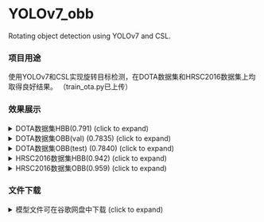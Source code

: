 # YOLOv7_obb
Rotating object detection using YOLOv7 and CSL.


### 项目用途
使用YOLOv7和CSL实现旋转目标检测，在DOTA数据集和HRSC2016数据集上均取得良好结果。
（train_ota.py已上传）

### 效果展示
<details>
  <summary>DOTA数据集HBB(0.791) (click to expand)</summary>

<p align="left"><img width="800" src="https://github.com/SSTato/YOLOv7_obb/blob/master/dataset/dataset_demo/results1.png"></p>
<p align="left"><img width="800" src="https://github.com/SSTato/YOLOv7_obb/blob/master/dataset/dataset_demo/confusion_matrix.png"></p>
<p align="left"><img width="800" src="https://github.com/SSTato/YOLOv7_obb/blob/master/dataset/dataset_demo/val_batch0_pred.jpg"></p>
</details>


<details>
  <summary>DOTA数据集OBB(val) (0.7835) (click to expand)</summary>
  <br>
<p>mAP:78.35</p>
<p>class aps:  [90.56903172 80.70941623 46.04763298 59.882317   80.20104153 87.27336943
 89.98862253 90.8265387  84.66325542 89.90289903 76.64386534 74.47407929
 76.2255546  67.98867669 79.85177155]</p>
</details>

<details>
  <summary>DOTA数据集OBB(test) (0.7840) (click to expand)</summary>
  <br>
<p>mAP:78.39785536928188</p>
  <p align="left"><img width="800" src="https://github.com/SSTato/YOLOv7_obb/blob/master/dataset/dataset_demo/Task1.png"></p>
  <p> 结果链接：https://drive.google.com/file/d/1i8mkKTJhfpilW6XEC02rPGTx_IOfo5pI/view?usp=sharing </p>

</details>

<details>
  <summary>HRSC2016数据集HBB(0.942) (click to expand)</summary>
<p align="left"><img width="800" src="https://github.com/SSTato/YOLOv7_obb/blob/master/dataset/dataset_demo/results.png"></p>
<p align="left"><img width="800" src="https://github.com/SSTato/YOLOv7_obb/blob/master/dataset/dataset_demo/val_batch2_pred.jpg"></p>
</details>

<details>
  <summary>HRSC2016数据集OBB(0.959) (click to expand)</summary>
<p align="left"><img width="800" src="https://github.com/SSTato/YOLOv7_obb/blob/master/dataset/dataset_demo/labels_correlogram.jpg"></p>
<p align="left"><img width="800" src="https://github.com/SSTato/YOLOv7_obb/blob/master/dataset/dataset_demo/labels_xyls.jpg"></p>
</details>

### 文件下载


<details>
  <summary>模型文件可在谷歌网盘中下载 (click to expand)</summary>
<p> 链接：https://drive.google.com/file/d/1bodl7IoA1xaqP-b9RXDvRUv6oSxNySP3/view?usp=sharing </p>
<p> 链接：https://drive.google.com/file/d/1SLrafWiaoYzgjq9KlXuKr_-wn7-5Zbj2/view?usp=sharing </p>
</details>
